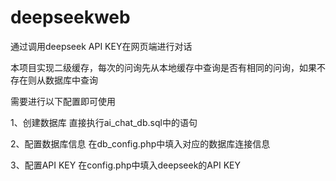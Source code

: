 # deepseekweb
通过调用deepseek API KEY在网页端进行对话

本项目实现二级缓存，每次的问询先从本地缓存中查询是否有相同的问询，如果不存在则从数据库中查询

需要进行以下配置即可使用

1、创建数据库
直接执行ai_chat_db.sql中的语句

2、配置数据库信息
在db_config.php中填入对应的数据库连接信息

3、配置API KEY
在config.php中填入deepseek的API KEY
